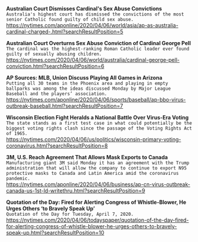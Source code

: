 **Australian Court Dismisses Cardinal's Sex Abuse Convictions**\
`Australia's highest court has dismissed the convictions of the most senior Catholic found guilty of child sex abuse.`\
https://nytimes.com/aponline/2020/04/06/world/asia/ap-as-australia-cardinal-charged-.html?searchResultPosition=5

**Australian Court Overturns Sex Abuse Conviction of Cardinal George Pell**\
`The cardinal was the highest-ranking Roman Catholic leader ever found guilty of sexually abusing children.`\
https://nytimes.com/2020/04/06/world/australia/cardinal-george-pell-conviction.html?searchResultPosition=6

**AP Sources: MLB, Union Discuss Playing All Games in Arizona**\
`Putting all 30 teams in the Phoenix area and playing in empty ballparks was among the ideas discussed Monday by Major League Baseball and the players’ association.`\
https://nytimes.com/aponline/2020/04/06/sports/baseball/ap-bbo-virus-outbreak-baseball.html?searchResultPosition=7

**Wisconsin Election Fight Heralds a National Battle Over Virus-Era Voting**\
`The state stands as a first test case in what could potentially be the biggest voting rights clash since the passage of the Voting Rights Act of 1965.`\
https://nytimes.com/2020/04/06/us/politics/wisconsin-primary-voting-coronavirus.html?searchResultPosition=8

**3M, U.S. Reach Agreement That Allows Mask Exports to Canada**\
`Manufacturing giant 3M said Monday it has an agreement with the Trump administration that will allow the company to continue to export N95 protective masks to Canada and Latin America amid the coronavirus pandemic. `\
https://nytimes.com/aponline/2020/04/06/business/ap-cn-virus-outbreak-canada-us-1st-ld-writethru.html?searchResultPosition=9

**Quotation of the Day: Fired for Alerting Congress of Whistle-Blower, He Urges Others ‘to Bravely Speak Up’**\
`Quotation of the Day for Tuesday, April 7, 2020.`\
https://nytimes.com/2020/04/06/todayspaper/quotation-of-the-day-fired-for-alerting-congress-of-whistle-blower-he-urges-others-to-bravely-speak-up.html?searchResultPosition=10

